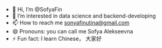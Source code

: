 - 👋 Hi, I’m @SofyaFin
- 👀 I’m interested in data science and backend-developing
- 📫 How to reach me sonyafinutina@gmail.com
- 😄 Pronouns: you can call me Sofya Alekseevna
- ⚡ Fun fact: I learn Chinese， 大家好

<!---
SofyaFin/SofyaFin is a ✨ special ✨ repository because its `README.md` (this file) appears on your GitHub profile.
You can click the Preview link to take a look at your changes.
--->
